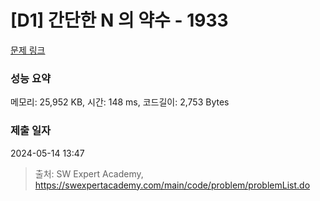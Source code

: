 # [D1] 간단한 N 의 약수 - 1933 

[문제 링크](https://swexpertacademy.com/main/code/problem/problemDetail.do?contestProbId=AV5PhcWaAKIDFAUq) 

### 성능 요약

메모리: 25,952 KB, 시간: 148 ms, 코드길이: 2,753 Bytes

### 제출 일자

2024-05-14 13:47



> 출처: SW Expert Academy, https://swexpertacademy.com/main/code/problem/problemList.do